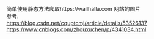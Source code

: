 简单使用静态方法爬取https://wallhalla.com 网站的图片<br/>
参考:<br/>
https://blog.csdn.net/cquptcmj/article/details/53526137<br/>
https://www.cnblogs.com/zhouxuchen/p/4341034.html<br/>

